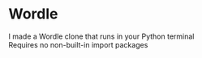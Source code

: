# Wordle
I made a Wordle clone that runs in your Python terminal <br />
Requires no non-built-in import packages
